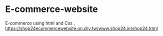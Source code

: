 # E-commerce-website
E-commerce using html and Css , 
https://shop24ecommercewebsite.on.drv.tw/www.shop24.in/shop24.html
